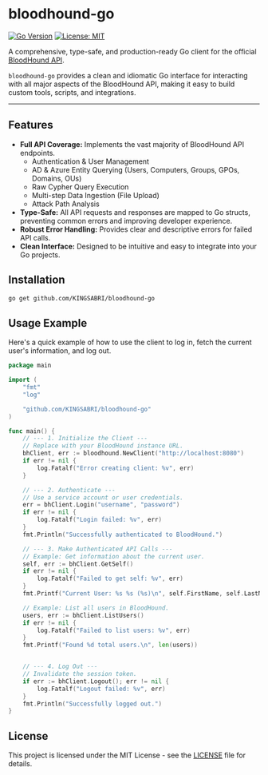 #  bloodhound-go

[![Go Version](https://img.shields.io/badge/go-1.22+-blue.svg)](https://golang.org)
[![License: MIT](https://img.shields.io/badge/License-MIT-yellow.svg)](https://opensource.org/licenses/MIT)

A comprehensive, type-safe, and production-ready Go client for the official [BloodHound API](https://bloodhound.specterops.io/reference/).

`bloodhound-go` provides a clean and idiomatic Go interface for interacting with all major aspects of the BloodHound API, making it easy to build custom tools, scripts, and integrations.

---

## Features

- **Full API Coverage:** Implements the vast majority of BloodHound API endpoints.
  - Authentication & User Management
  - AD & Azure Entity Querying (Users, Computers, Groups, GPOs, Domains, OUs)
  - Raw Cypher Query Execution
  - Multi-step Data Ingestion (File Upload)
  - Attack Path Analysis
- **Type-Safe:** All API requests and responses are mapped to Go structs, preventing common errors and improving developer experience.
- **Robust Error Handling:** Provides clear and descriptive errors for failed API calls.
- **Clean Interface:** Designed to be intuitive and easy to integrate into your Go projects.

## Installation

```bash
go get github.com/KINGSABRI/bloodhound-go
```

## Usage Example

Here's a quick example of how to use the client to log in, fetch the current user's information, and log out.

```go
package main

import (
	"fmt"
	"log"

	"github.com/KINGSABRI/bloodhound-go"
)

func main() {
	// --- 1. Initialize the Client ---
	// Replace with your BloodHound instance URL.
	bhClient, err := bloodhound.NewClient("http://localhost:8080")
	if err != nil {
		log.Fatalf("Error creating client: %v", err)
	}

	// --- 2. Authenticate ---
	// Use a service account or user credentials.
	err = bhClient.Login("username", "password")
	if err != nil {
		log.Fatalf("Login failed: %v", err)
	}
	fmt.Println("Successfully authenticated to BloodHound.")

	// --- 3. Make Authenticated API Calls ---
	// Example: Get information about the current user.
	self, err := bhClient.GetSelf()
	if err != nil {
		log.Fatalf("Failed to get self: %v", err)
	}
	fmt.Printf("Current User: %s %s (%s)\n", self.FirstName, self.LastName, self.Email)

	// Example: List all users in BloodHound.
	users, err := bhClient.ListUsers()
	if err != nil {
		log.Fatalf("Failed to list users: %v", err)
	}
	fmt.Printf("Found %d total users.\n", len(users))


	// --- 4. Log Out ---
	// Invalidate the session token.
	if err := bhClient.Logout(); err != nil {
		log.Fatalf("Logout failed: %v", err)
	}
	fmt.Println("Successfully logged out.")
}
```

## License

This project is licensed under the MIT License - see the [LICENSE](LICENSE) file for details.

```